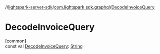 //[lightspark-server-sdk](../../index.md)/[com.lightspark.sdk.graphql](index.md)/[DecodeInvoiceQuery](-decode-invoice-query.md)

# DecodeInvoiceQuery

[common]\
const val [DecodeInvoiceQuery](-decode-invoice-query.md): [String](https://kotlinlang.org/api/latest/jvm/stdlib/kotlin/-string/index.html)
